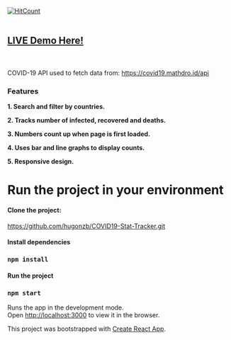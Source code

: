 [![HitCount](http://hits.dwyl.com/hugonzb/COVID19-Stat-Tracker.svg)](http://hits.dwyl.com/hugonzb/COVID19-Stat-Tracker)
<br><br>
## [LIVE Demo Here!](https://hugonzb.github.io/COVID19-Stat-Tracker/)
<br><br>
COVID-19 API used to fetch data from: https://covid19.mathdro.id/api
<br>
### Features
**1. Search and filter by countries.**

**2. Tracks number of infected, recovered and deaths.**

**3. Numbers count up when page is first loaded.**

**4. Uses bar and line graphs to display counts.**

**5. Responsive design.**
<br>

# Run the project in your environment

#### Clone the project: 
https://github.com/hugonzb/COVID19-Stat-Tracker.git

#### Install dependencies
### `npm install`

#### Run the project
### `npm start`

Runs the app in the development mode.<br />
Open [http://localhost:3000](http://localhost:3000) to view it in the browser.

This project was bootstrapped with [Create React App](https://github.com/facebook/create-react-app).

